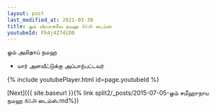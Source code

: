 ```yaml
---
layout: post
last_modified_at: 2021-03-30
title: ஓம் வீரபாகவே நமஹ ௧௦௮ டைம்ஸ்
youtubeId: Fh4j4Z7diD0
---
```

 
 
 ஓம் அமிதாப் நமஹ  
 
 -  யார் அளவீட்டுக்கு அப்பாற்பட்டவர் 
 
  
 
  
 
 
 
 
 
 


{% include youtubePlayer.html id=page.youtubeId %}
 
[Next]({{ site.baseurl }}{% link  split2/_posts/2015-07-05-ஓம் சமீஹாநாய நமஹ ௧௦௮ டைம்ஸ்.md%})
 
